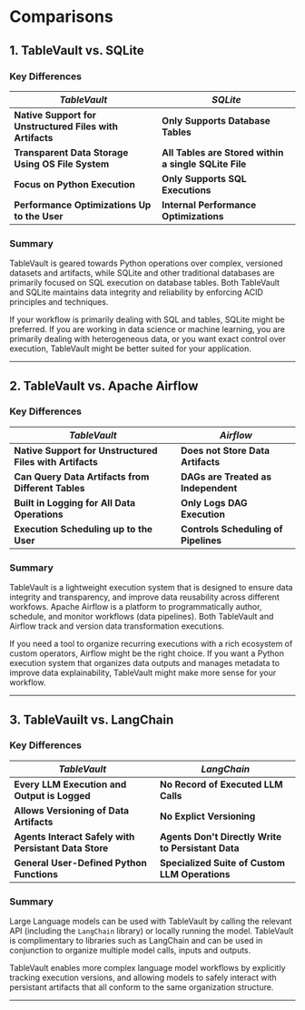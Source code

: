 # Comparisons

## 1. TableVault vs. SQLite

### Key Differences

| ***TableVault***                                            | ***SQLite***                                          |
| ----------------------------------------------------------- | ----------------------------------------------------- |
| **Native Support for Unstructured Files with Artifacts**    | **Only Supports Database Tables**                     |
| **Transparent Data Storage Using OS File System**           | **All Tables are Stored within a single SQLite File** | 
| **Focus on Python Execution**                               | **Only Supports SQL Executions**                      |
| **Performance Optimizations Up to the User**                | **Internal Performance Optimizations**                |

### Summary

TableVault is geared towards Python operations over complex, versioned datasets and artifacts, while SQLite and other traditional databases are primarily focused on SQL execution on database tables. Both TableVault and SQLite maintains data integrity and reliability by enforcing ACID principles and techniques.

If your workflow is primarily dealing with SQL and tables, SQLite might be preferred. If you are working in data science or machine learning, you are primarily dealing with heterogeneous data, or you want exact control over execution, TableVault might be better suited for your application.

---

## 2. TableVault vs. Apache Airflow

### Key Differences


| ***TableVault***                                            | ***Airflow***                                         |
| ----------------------------------------------------------- | ----------------------------------------------------- |
| **Native Support for Unstructured Files with Artifacts**    | **Does not Store Data Artifacts**                     |
| **Can Query Data Artifacts from Different Tables**          | **DAGs are Treated as Independent**                   | 
| **Built in Logging for All Data Operations**                | **Only Logs DAG Execution**                           |
| **Execution Scheduling up to the User**                     | **Controls Scheduling of Pipelines**                  |

### Summary

TableVault is a lightweight execution system that is designed to ensure data integrity and transparency, and improve data reusability across different workfows. Apache Airflow is a platform to programmatically author, schedule, and monitor workflows (data pipelines). Both TableVault and Airflow track and version data transformation executions.

If you need a tool to organize recurring executions with a rich ecosystem of custom operators, Airflow might be the right choice. If you want a Python execution system that organizes data outputs and manages metadata to improve data explainability, TableVault might make more sense for your workflow.

---

## 3. TableVauilt vs. LangChain

### Key Differences

| ***TableVault***                                            | ***LangChain***                                       |
| ----------------------------------------------------------- | ----------------------------------------------------- |
| **Every LLM Execution and Output is Logged**                | **No Record of Executed LLM Calls**                   |
| **Allows Versioning of Data Artifacts**                     | **No Explict Versioning**                             |
| **Agents Interact Safely with Persistant Data Store**       | **Agents Don't Directly Write to Persistant Data**    | 
| **General User-Defined Python Functions**                   | **Specialized Suite of Custom LLM Operations**        |


### Summary

Large Language models can be used with TableVault by calling the relevant API (including the `LangChain` library) or locally running the model. TableVault is complimentary to libraries such as LangChain and can be used in conjunction to organize multiple model calls, inputs and outputs. 

TableVault enables more complex language model workflows by explicitly tracking execution versions, and allowing models to safely interact with persistant artifacts that all conform to the same organization structure.

---
